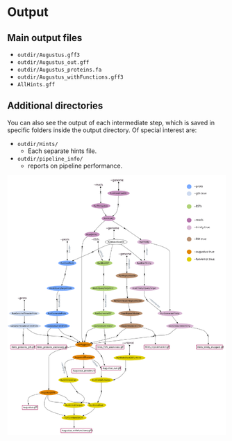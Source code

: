 # Output

## Main output files

* `outdir/Augustus.gff3` 
* `outdir/Augustus_out.gff` 
* `outdir/Augustus_proteins.fa` 
* `outdir/Augustus_withFunctions.gff3` 
* `AllHints.gff`
  
## Additional directories
You can also see the output of each intermediate step, which is saved in specific folders inside the output directory. Of special interest are: 

* `outdir/Hints/` 
  * Each separate hints file. 
* `outdir/pipeline_info/` 
  * reports on pipeline performance. 


![](../images/genome-annotation_dag_mod.svg)
